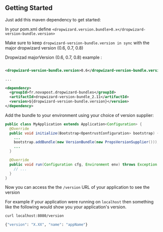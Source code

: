 ## Getting Started

Just add this maven dependency to get started:

In your pom.xml define `<dropwizard.version.bundle>0.x</dropwizard-version-bundle.version>`

Make sure to keep `dropwizard-version-bundle.version in sync` with the major dropwizard version (0.6, 0.7, 0.8)

Dropwizad majorVersion (0.6, 0.7, 0.8) example :

```xml

<dropwizard-version-bundle.version>0.6</dropwizard-version-bundle.version>

...

<dependency>
  <groupId>fr.novapost.dropwizard-bundles</groupId>
  <artifactId>dropwizard-version-bundle_2.11</artifactId>
  <version>${dropwizard-version-bundle.version}</version>
</dependency>
```


Add the bundle to your environment using your choice of version supplier:

```java
public class MyApplication extends Application<Configuration> {
  @Override
  public void initialize(Bootstrap<OpentrustConfiguration> bootstrap) {
    ...
    bootstrap.addBundle(new VersionBundle(new PropsVersionSupplier()));
    ...
  }

  @Override
  public void run(Configuration cfg, Environment env) throws Exception {
    // ...
  }
}
```

Now you can access the the `/version` URL of your application to see the version


For example if your application were running on `localhost` then
something like the following would show you your application's version.

```bash
curl localhost:8080/version

{"version": "X.XX", "name": "appName"}

```